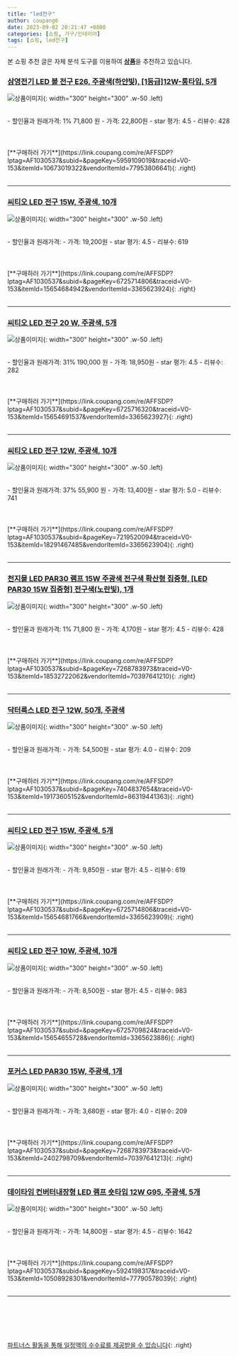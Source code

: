 ```yaml
---
title: "led전구"
author: coupang6
date: 2023-09-02 20:21:47 +0800
categories: [쇼핑, 가구/인테리어]
tags: [쇼핑, led전구]
---
```


본 쇼핑 추천 글은 자체 분석 도구를 이용하여 [**상품**](https://link.coupang.com/a/bao1ui)을 추천하고 있습니다.

### [삼영전기 LED 볼 전구 E26, 주광색(하얀빛), [1등급]12W-롱타입, 5개](https://link.coupang.com/re/AFFSDP?lptag=AF1030537&subid=&pageKey=5959109019&traceid=V0-153&itemId=10673019322&vendorItemId=77953806641)

![상품이미지](https://thumbnail10.coupangcdn.com/thumbnails/remote/230x230ex/image/vendor_inventory/cc06/fdbda8b1227d08242e5c4fc28f062fc2ad8bf965b47706a26f27ddad082b.jpg){: width="300" height="300" .w-50 .left}


<br>
- 할인율과 원래가격: 1%  71,800   원
- 가격: 22,800원
- star 평가: 4.5
- 리뷰수: 428
<br>
<br>
<br>
<br>
[**구매하러 가기**](https://link.coupang.com/re/AFFSDP?lptag=AF1030537&subid=&pageKey=5959109019&traceid=V0-153&itemId=10673019322&vendorItemId=77953806641){: .right}
<br>
<br>

---

### [씨티오 LED 전구 15W, 주광색, 10개](https://link.coupang.com/re/AFFSDP?lptag=AF1030537&subid=&pageKey=6725714806&traceid=V0-153&itemId=15654684942&vendorItemId=3365623924)

![상품이미지](https://thumbnail8.coupangcdn.com/thumbnails/remote/230x230ex/image/retail/images/18083402002987-c72b2041-6e86-4690-84b5-47412529e605.jpg){: width="300" height="300" .w-50 .left}


<br>
- 할인율과 원래가격: 
- 가격: 19,200원
- star 평가: 4.5
- 리뷰수: 619
<br>
<br>
<br>
<br>
[**구매하러 가기**](https://link.coupang.com/re/AFFSDP?lptag=AF1030537&subid=&pageKey=6725714806&traceid=V0-153&itemId=15654684942&vendorItemId=3365623924){: .right}
<br>
<br>

---

### [씨티오 LED 전구 20 W, 주광색, 5개](https://link.coupang.com/re/AFFSDP?lptag=AF1030537&subid=&pageKey=6725716320&traceid=V0-153&itemId=15654691537&vendorItemId=3365623927)

![상품이미지](https://thumbnail10.coupangcdn.com/thumbnails/remote/230x230ex/image/retail/images/3146944381801362-9a254183-7988-49b4-9d16-4fa6852ea8a2.jpg){: width="300" height="300" .w-50 .left}


<br>
- 할인율과 원래가격: 31%  190,000   원
- 가격: 18,950원
- star 평가: 4.5
- 리뷰수: 282
<br>
<br>
<br>
<br>
[**구매하러 가기**](https://link.coupang.com/re/AFFSDP?lptag=AF1030537&subid=&pageKey=6725716320&traceid=V0-153&itemId=15654691537&vendorItemId=3365623927){: .right}
<br>
<br>

---

### [씨티오 LED 전구 12W, 주광색, 10개](https://link.coupang.com/re/AFFSDP?lptag=AF1030537&subid=&pageKey=7219520094&traceid=V0-153&itemId=18291467485&vendorItemId=3365623904)

![상품이미지](https://thumbnail7.coupangcdn.com/thumbnails/remote/230x230ex/image/product/image/vendoritem/2019/04/29/3365623904/ae0dbeeb-53b4-4110-bb81-6705a5a0f52b.jpg){: width="300" height="300" .w-50 .left}


<br>
- 할인율과 원래가격: 37%  55,900   원
- 가격: 13,400원
- star 평가: 5.0
- 리뷰수: 741
<br>
<br>
<br>
<br>
[**구매하러 가기**](https://link.coupang.com/re/AFFSDP?lptag=AF1030537&subid=&pageKey=7219520094&traceid=V0-153&itemId=18291467485&vendorItemId=3365623904){: .right}
<br>
<br>

---

### [천지몰 LED PAR30 램프 15W 주광색 전구색 확산형 집중형, [LED PAR30 15W 집중형] 전구색(노란빛), 1개](https://link.coupang.com/re/AFFSDP?lptag=AF1030537&subid=&pageKey=7268783973&traceid=V0-153&itemId=18532722062&vendorItemId=70397641210)

![상품이미지](https://thumbnail8.coupangcdn.com/thumbnails/remote/230x230ex/image/vendor_inventory/0f3c/b92e15a232255718b96012ec9259862416efc94bb022db4f75a2f305e87f.jpg){: width="300" height="300" .w-50 .left}


<br>
- 할인율과 원래가격: 1%  71,800   원
- 가격: 4,170원
- star 평가: 4.5
- 리뷰수: 428
<br>
<br>
<br>
<br>
[**구매하러 가기**](https://link.coupang.com/re/AFFSDP?lptag=AF1030537&subid=&pageKey=7268783973&traceid=V0-153&itemId=18532722062&vendorItemId=70397641210){: .right}
<br>
<br>

---

### [닥터룩스 LED 전구 12W, 50개, 주광색](https://link.coupang.com/re/AFFSDP?lptag=AF1030537&subid=&pageKey=7404837654&traceid=V0-153&itemId=19173605152&vendorItemId=86319441363)

![상품이미지](https://thumbnail7.coupangcdn.com/thumbnails/remote/230x230ex/image/vendor_inventory/37c9/a9b080f5e29d069b3c7f58c0362061aeeeb90c485f765192dbe521b8a9ef.jpg){: width="300" height="300" .w-50 .left}


<br>
- 할인율과 원래가격: 
- 가격: 54,500원
- star 평가: 4.0
- 리뷰수: 209
<br>
<br>
<br>
<br>
[**구매하러 가기**](https://link.coupang.com/re/AFFSDP?lptag=AF1030537&subid=&pageKey=7404837654&traceid=V0-153&itemId=19173605152&vendorItemId=86319441363){: .right}
<br>
<br>

---

### [씨티오 LED 전구 15W, 주광색, 5개](https://link.coupang.com/re/AFFSDP?lptag=AF1030537&subid=&pageKey=6725714806&traceid=V0-153&itemId=15654681766&vendorItemId=3365623909)

![상품이미지](https://thumbnail7.coupangcdn.com/thumbnails/remote/230x230ex/image/retail/images/18180253649396-71d6d311-13f7-45c0-bbcd-85a45481eb81.jpg){: width="300" height="300" .w-50 .left}


<br>
- 할인율과 원래가격: 
- 가격: 9,850원
- star 평가: 4.5
- 리뷰수: 619
<br>
<br>
<br>
<br>
[**구매하러 가기**](https://link.coupang.com/re/AFFSDP?lptag=AF1030537&subid=&pageKey=6725714806&traceid=V0-153&itemId=15654681766&vendorItemId=3365623909){: .right}
<br>
<br>

---

### [씨티오 LED 전구 10W, 주광색, 10개](https://link.coupang.com/re/AFFSDP?lptag=AF1030537&subid=&pageKey=6725709824&traceid=V0-153&itemId=15654655728&vendorItemId=3365623886)

![상품이미지](https://thumbnail9.coupangcdn.com/thumbnails/remote/230x230ex/image/retail/images/63455557798359-3eea0435-5708-4535-9e6a-07c38161d809.jpg){: width="300" height="300" .w-50 .left}


<br>
- 할인율과 원래가격: 
- 가격: 8,500원
- star 평가: 4.5
- 리뷰수: 983
<br>
<br>
<br>
<br>
[**구매하러 가기**](https://link.coupang.com/re/AFFSDP?lptag=AF1030537&subid=&pageKey=6725709824&traceid=V0-153&itemId=15654655728&vendorItemId=3365623886){: .right}
<br>
<br>

---

### [포커스 LED PAR30 15W, 주광색, 1개](https://link.coupang.com/re/AFFSDP?lptag=AF1030537&subid=&pageKey=7268783973&traceid=V0-153&itemId=2402798709&vendorItemId=70397641213)

![상품이미지](https://thumbnail8.coupangcdn.com/thumbnails/remote/230x230ex/image/vendor_inventory/0f3c/b92e15a232255718b96012ec9259862416efc94bb022db4f75a2f305e87f.jpg){: width="300" height="300" .w-50 .left}


<br>
- 할인율과 원래가격: 
- 가격: 3,680원
- star 평가: 4.0
- 리뷰수: 209
<br>
<br>
<br>
<br>
[**구매하러 가기**](https://link.coupang.com/re/AFFSDP?lptag=AF1030537&subid=&pageKey=7268783973&traceid=V0-153&itemId=2402798709&vendorItemId=70397641213){: .right}
<br>
<br>

---

### [데이타임 컨버터내장형 LED 램프 숏타입 12W G95, 주광색, 5개](https://link.coupang.com/re/AFFSDP?lptag=AF1030537&subid=&pageKey=5924198317&traceid=V0-153&itemId=10508928301&vendorItemId=77790578039)

![상품이미지](https://thumbnail6.coupangcdn.com/thumbnails/remote/230x230ex/image/vendor_inventory/50a5/326304f65671663a68db42975f9f7a712da5da180094242660b9f8dcb2bb.jpg){: width="300" height="300" .w-50 .left}


<br>
- 할인율과 원래가격: 
- 가격: 14,800원
- star 평가: 4.5
- 리뷰수: 1642
<br>
<br>
<br>
<br>
[**구매하러 가기**](https://link.coupang.com/re/AFFSDP?lptag=AF1030537&subid=&pageKey=5924198317&traceid=V0-153&itemId=10508928301&vendorItemId=77790578039){: .right}
<br>
<br>

---
<br><br><br><br><br> [파트너스 활동을 통해 일정액의 수수료를 제공받을 수 있습니다](https://link.coupang.com/a/bao1ui){: .right}